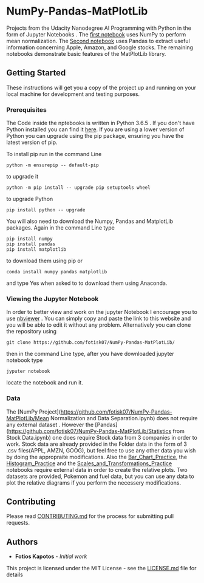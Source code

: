 # NumPy-Pandas-MatPlotLib
Projects from the Udacity Nanodegree AI Programming with Python in the form of Jupyter Notebooks . 
The [first notebook](https://github.com/fotisk07/NumPy-Pandas-MatPlotLib/blob/master/Mean%20Normalization%20and%20Data%20Separation%20.ipynb) uses NumPy to perform mean normalization.
The [Second notebook](https://github.com/fotisk07/NumPy-Pandas-MatPlotLib/blob/master/Statistics%20from%20Stock%20Data.ipynb) uses Pandas to extract useful information concerning Apple, Amazon, and Google stocks.
The remaining notebooks demonstrate basic features of the MatPlotLib library.

## Getting Started

These instructions will get you a copy of the project up and running on your local machine for development and testing purposes.

### Prerequisites

The Code inside the nptebooks is written in Python 3.6.5 . If you don't have Python installed you can find it [here](https://www.python.org/downloads/). If you are using a lower version of Python you can upgrade using the pip package, ensuring you have the latest version of pip. 

To install pip run in the command Line
```
python -m ensurepip -- default-pip
``` 
to upgrade it 
```
python -m pip install -- upgrade pip setuptools wheel
```
to upgrade Python
```
pip install python -- upgrade
```

You will also need to download the Numpy, Pandas and MatplotLib packages. Again in the command Line type
```
pip install numpy 
pip install pandas
pip install matplotlib
```
to download them using pip or

```
conda install numpy pandas matplotlib 

```
and type Yes when asked to to download them using Anaconda.


### Viewing the Jupyter Notebook

In order to better view and work on the jupyter Notebook I encourage you to use [nbviewer](https://nbviewer.jupyter.org/) . You can simply copy and paste the link to this website and you will be able to edit it without any problem. Alternatively you can clone the repository using 
```
git clone https://github.com/fotisk07/NumPy-Pandas-MatPlotLib/
```
then in the command Line type, after you have downloaded jupyter notebook type
```
jyputer notebook
```
locate the notebook and run it.

### Data

The [NumPy Project](https://github.com/fotisk07/NumPy-Pandas-MatPlotLib/Mean Normalization and Data Separation.ipynb) does not require any external dataset . However the [Pandas](https://github.com/fotisk07/NumPy-Pandas-MatPlotLib/Statistics from Stock Data.ipynb) one does require Stock data from 3 companies in order to work. Stock data are already provided in the Folder data in the form of 3 .csv files(APPL, AMZN, GOOG), but feel free to use any other data you wish by doing the appropraite modifications. Also the [Bar_Chart_Practice](https://github.com/fotisk07/NumPy-Pandas-MatPlotLib/Bar_Chart_Practice.ipynb), the [Histogram_Practice](https://github.com/fotisk07/NumPy-Pandas-MatPlotLib/Histogram_Practice.ipynb) and the [Scales_and_Transformations_Practice](https://github.com/fotisk07/NumPy-Pandas-MatPlotLib/Scales_and_Transformations_Practice.ipynb) notebooks require external data in order to create the relative plots. Two datasets are provided, Pokemon and fuel data, but you can use any data to plot the relative diagrams if you perform the necessery modifications. 


## Contributing

Please read [CONTRIBUTING.md](https://github.com/fotisk07/NumPy-Pandas-MatPlotLib/blob/master/CONTRIBUTING) for the process for submitting pull requests. 

## Authors

* **Fotios Kapotos** - *Initial work* 

This project is licensed under the MIT License - see the [LICENSE.md](https://github.com/fotisk07/NumPy-Pandas-MatPlotLib/blob/master/LICENSE) file for details


